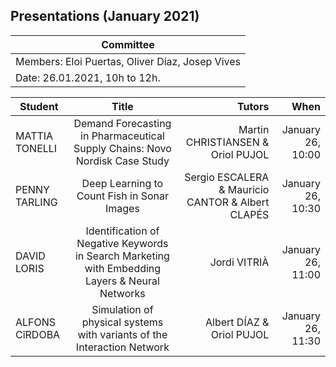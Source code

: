 ## Presentations (January 2021)

| Committee | 
|----------|
| Members: Eloi Puertas, Oliver Díaz, Josep Vives| 
| Date: 26.01.2021, 10h to 12h. | 


| Student   |      Title      |  Tutors |  When |
|----------|:---------:|----------:|----------:|
| MATTIA TONELLI   | Demand Forecasting in Pharmaceutical Supply Chains: Novo Nordisk Case Study | Martin CHRISTIANSEN & Oriol PUJOL | January 26, 10:00  |
| PENNY TARLING | Deep Learning to Count Fish in Sonar Images | Sergio ESCALERA & Mauricio CANTOR & Albert CLAPÉS | January 26, 10:30  |
| DAVID LORIS | Identification of Negative Keywords in Search Marketing with Embedding Layers & Neural Networks |  Jordi VITRIÀ  | January 26, 11:00  |
| ALFONS CîRDOBA | Simulation of physical systems with variants of the Interaction Network |  Albert DÍAZ & Oriol PUJOL  |  January 26, 11:30  |

